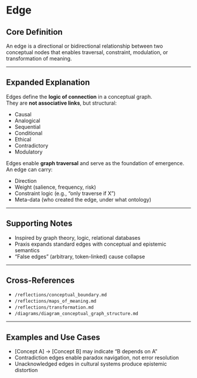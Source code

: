 # Edge

## Core Definition

An edge is a directional or bidirectional relationship between two conceptual nodes that enables traversal, constraint, modulation, or transformation of meaning.

---

## Expanded Explanation

Edges define the **logic of connection** in a conceptual graph.  
They are **not associative links**, but structural:

- Causal  
- Analogical  
- Sequential  
- Conditional  
- Ethical  
- Contradictory  
- Modulatory

Edges enable **graph traversal** and serve as the foundation of emergence.  
An edge can carry:

- Direction  
- Weight (salience, frequency, risk)  
- Constraint logic (e.g., “only traverse if X”)  
- Meta-data (who created the edge, under what ontology)

---

## Supporting Notes

- Inspired by graph theory, logic, relational databases  
- Praxis expands standard edges with conceptual and epistemic semantics  
- “False edges” (arbitrary, token-linked) cause collapse

---

## Cross-References

- `/reflections/conceptual_boundary.md`  
- `/reflections/maps_of_meaning.md`  
- `/reflections/transformation.md`  
- `/diagrams/diagram_conceptual_graph_structure.md`

---

## Examples and Use Cases

- [Concept A] → [Concept B] may indicate “B depends on A”  
- Contradiction edges enable paradox navigation, not error resolution  
- Unacknowledged edges in cultural systems produce epistemic distortion
